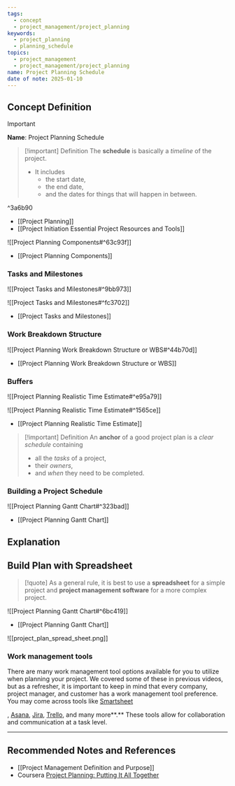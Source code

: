 ```yaml
---
tags:
  - concept
  - project_management/project_planning
keywords:
  - project_planning
  - planning_schedule
topics:
  - project_management
  - project_management/project_planning
name: Project Planning Schedule
date of note: 2025-01-10
---
```


## Concept Definition

>[!important]
>**Name**: Project Planning Schedule

>[!important] Definition
>The **schedule** is basically a *timeline* of the project. 
>- It includes 
>	- the start date, 
>	- the end date, 
>	- and the dates for things that will happen in between.

^3a6b90

- [[Project Planning]]
- [[Project Initiation Essential Project Resources and Tools]]

![[Project Planning Components#^63c93f]]

- [[Project Planning Components]]


### Tasks and Milestones

![[Project Tasks and Milestones#^9bb973]]

![[Project Tasks and Milestones#^fc3702]]

- [[Project Tasks and Milestones]]

### Work Breakdown Structure

![[Project Planning Work Breakdown Structure or WBS#^44b70d]]

- [[Project Planning Work Breakdown Structure or WBS]]

### Buffers

![[Project Planning Realistic Time Estimate#^e95a79]]

![[Project Planning Realistic Time Estimate#^1565ce]]

- [[Project Planning Realistic Time Estimate]]

>[!important] Definition
>An **anchor** of a good project plan is a *clear schedule* containing
>- all the *tasks* of a project, 
>- their *owners*, 
>- and *when* they need to be completed.

### Building a Project Schedule

![[Project Planning Gantt Chart#^323bad]]

- [[Project Planning Gantt Chart]]


## Explanation


## Build Plan with Spreadsheet

>[!quote]
>As a general rule, it is best to use a **spreadsheet** for a simple project and **project management software** for a more complex project.

![[Project Planning Gantt Chart#^6bc419]]

- [[Project Planning Gantt Chart]]

![[project_plan_spread_sheet.png]]


### Work management tools

There are many work management tool options available for you to utilize when planning your project. We covered some of these in previous videos, but as a refresher, it is important to keep in mind that every company, project manager, and customer has a work management tool preference. You may come across tools like [Smartsheet](https://www.smartsheet.com/)

, [Asana](https://asana.com/guide/videos/anatomy-of-projects-and-tasks-chapter), [Jira](https://www.atlassian.com/software/jira/guides/getting-started/basics), [Trello](https://trello.com/?&aceid=&adposition=&adgroup=143241824802&campaign=18406634136&creative=672218367487&device=c&keyword=trello%20app&matchtype=e&network=g&placement=&ds_kids=p73316792578&ds_e=GOOGLE&ds_eid=700000001557344&ds_e1=GOOGLE&gad_source=1&gclid=Cj0KCQiAn-2tBhDVARIsAGmStVmlcmh098I8Nfdirc7gBhUzivBatlw8e04akRa9YupfZ43UgLtdnuwaAhjUEALw_wcB&gclsrc=aw.ds), and many more**.** These tools allow for collaboration and communication at a task level.




-----------
##  Recommended Notes and References




- [[Project Management Definition and Purpose]]
- Coursera [Project Planning: Putting It All Together](https://www.coursera.org/learn/project-planning-google/home/welcome)